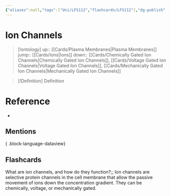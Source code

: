 ```yaml
---
{"aliases":null,"tags":["Uni/LFS112","flashcards/LFS112"],"dg-publish":true,"permalink":"/cards/ion-channels/","dgPassFrontmatter":true}
---
```


# Ion Channels

> [!ontology]
> up:: [[Cards/Plasma Membranes\|Plasma Membranes]]
> jump:: [[Cards/Ions\|Ions]]
> down:: [[Cards/Chemically Gated Ion Channels\|Chemically Gated Ion Channels]], [[Cards/Voltage Gated Ion Channels\|Voltage Gated Ion Channels]], [[Cards/Mechanically Gated Ion Channels\|Mechanically Gated Ion Channels]]

> [!Definition] Definition

# Reference

- 

## Mentions


{ .block-language-dataview}

## Flashcards

What are ion channels, and how do they function?;; Ion channels are selective protein channels in the cell membrane that allow the passive movement of ions down the concentration gradient. They can be chemically, voltage, or mechanically gated.
<!--SR:!2024-05-11,5,150-->